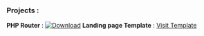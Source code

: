 ### Projects :

**PHP Router** : [![Download](https://img.shields.io/badge/Download-File-brightgreen)](https://github.com/vegalibrary/VegaRouter/archive/refs/tags/v1.0.0.zip)
**Landing page Template** : [Visit Template](https://vegalibrary.github.io/ad-free-music/)
